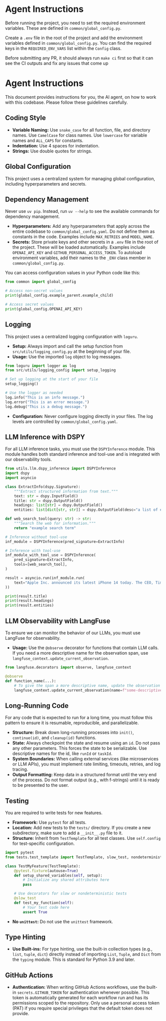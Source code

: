 # Agent Instructions

Before running the project, you need to set the required environment variables. These are defined in `common/global_config.py`.

Create a `.env` file in the root of the project and add the environment variables defined in `common/global_config.py`. You can find the required keys in the `REQUIRED_ENV_VARS` list within the `Config` class.

Before submitting any PR, it should always run `make ci` first so that it can see the CI outputs and fix any issues that come up

# Agent Instructions

This document provides instructions for you, the AI agent, on how to work with this codebase. Please follow these guidelines carefully.

## Coding Style

-   **Variable Naming:** Use `snake_case` for all function, file, and directory names. Use `CamelCase` for class names. Use `lowercase` for variable names and `ALL_CAPS` for constants.
-   **Indentation:** Use 4 spaces for indentation.
-   **Strings:** Use double quotes for strings.

## Global Configuration

This project uses a centralized system for managing global configuration, including hyperparameters and secrets.

## Dependency Management

Never use `uv pip`. Instead, run `uv --help` to see the available commands for dependency management.

-   **Hyperparameters:** Add any hyperparameters that apply across the entire codebase to `common/global_config.yaml`. Do not define them as constants in the code. Examples include `MAX_RETRIES` and `MODEL_NAME`.
-   **Secrets:** Store private keys and other secrets in a `.env` file in the root of the project. These will be loaded automatically. Examples include `OPENAI_API_KEY` and `GITHUB_PERSONAL_ACCESS_TOKEN`. To autoload environment variables, add their names to the `_ENV` class member in `common/global_config.py`.

You can access configuration values in your Python code like this:

```python
from common import global_config

# Access non-secret values
print(global_config.example_parent.example_child)

# Access secret values
print(global_config.OPENAI_API_KEY)
```

## Logging

This project uses a centralized logging configuration with `loguru`.

-   **Setup:** Always import and call the setup function from `src/utils/logging_config.py` at the beginning of your file.
-   **Usage:** Use the imported `log` object to log messages.

```python
from loguru import logger as log
from src/utils/logging_config import setup_logging

# Set up logging at the start of your file
setup_logging()

# Use the logger as needed
log.info("This is an info message.")
log.error("This is an error message.")
log.debug("This is a debug message.")
```

-   **Configuration:** Never configure logging directly in your files. The log levels are controlled by `common/global_config.yaml`.

## LLM Inference with DSPY

For all LLM inference tasks, you must use the `DSPYInference` module. This module handles both standard inference and tool-use and is integrated with our observability tools.

```python
from utils.llm.dspy_inference import DSPYInference
import dspy
import asyncio

class ExtractInfo(dspy.Signature):
    """Extract structured information from text."""
    text: str = dspy.InputField()
    title: str = dspy.OutputField()
    headings: list[str] = dspy.OutputField()
    entities: list[dict[str, str]] = dspy.OutputField(desc="a list of entities and their metadata")

def web_search_tool(query: str) -> str:
    """Search the web for information."""
    return "example search term"

# Inference without tool-use
inf_module = DSPYInference(pred_signature=ExtractInfo)

# Inference with tool-use
inf_module_with_tool_use = DSPYInference(
    pred_signature=ExtractInfo,
    tools=[web_search_tool],
)

result = asyncio.run(inf_module.run(
    text="Apple Inc. announced its latest iPhone 14 today. The CEO, Tim Cook, highlighted its new features in a press release."
))

print(result.title)
print(result.headings)
print(result.entities)
```

## LLM Observability with LangFuse

To ensure we can monitor the behavior of our LLMs, you must use LangFuse for observability.

-   **Usage:** Use the `@observe` decorator for functions that contain LLM calls. If you need a more descriptive name for the observation span, use `langfuse_context.update_current_observation`.

```python
from langfuse.decorators import observe, langfuse_context

@observe
def function_name(...):
    # To give the span a more descriptive name, update the observation
    langfuse_context.update_current_observation(name=f"some-descriptive-name")
```

## Long-Running Code

For any code that is expected to run for a long time, you must follow this pattern to ensure it is resumable, reproducible, and parallelizable.

-   **Structure:** Break down long-running processes into `init()`, `continue(id)`, and `cleanup(id)` functions.
-   **State:** Always checkpoint the state and resume using an `id`. Do not pass any other parameters. This forces the state to be serializable. Use descriptive names for the id, like `runId` or `taskId`.
-   **System Boundaries:** When calling external services (like microservices or LLM APIs), you must implement rate limiting, timeouts, retries, and log tracing.
-   **Output Formatting:** Keep data in a structured format until the very end of the process. Do not format output (e.g., with f-strings) until it is ready to be presented to the user.

## Testing

You are required to write tests for new features.

-   **Framework:** Use `pytest` for all tests.
-   **Location:** Add new tests to the `tests/` directory. If you create a new subdirectory, make sure to add a `__init__.py` file to it.
-   **Structure:** Inherit from `TestTemplate` for all test classes. Use `self.config` for test-specific configuration.

```python
import pytest
from tests.test_template import TestTemplate, slow_test, nondeterministic_test

class TestMyFeature(TestTemplate):
    @pytest.fixture(autouse=True)
    def setup_shared_variables(self, setup):
        # Initialize any shared attributes here
        pass

    # Use decorators for slow or nondeterministic tests
    @slow_test
    def test_my_function(self):
        # Your test code here
        assert True
```

-   **No `unittest`:** Do not use the `unittest` framework.

## Type Hinting

-   **Use Built-ins:** For type hinting, use the built-in collection types (e.g., `list`, `tuple`, `dict`) directly instead of importing `List`, `Tuple`, and `Dict` from the `typing` module. This is standard for Python 3.9 and later.

## GitHub Actions

-   **Authentication:** When writing GitHub Actions workflows, use the built-in `secrets.GITHUB_TOKEN` for authentication whenever possible. This token is automatically generated for each workflow run and has its permissions scoped to the repository. Only use a personal access token (PAT) if you require special privileges that the default token does not provide.
